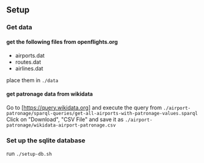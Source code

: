 ## Setup

### Get data 
#### get the following files from openflights.org
- airports.dat
- routes.dat
- airlines.dat

place them in ```./data```

#### get patronage data from wikidata
Go to [https://query.wikidata.org] and execute the query from ```./airport-patronage/sparql-queries/get-all-airports-with-patronage-values.sparql```
Click on "Download", "CSV File" and save it as ```./airport-patronage/wikidata-airport-patronage.csv```
### Set up the sqlite database
run ```./setup-db.sh```

